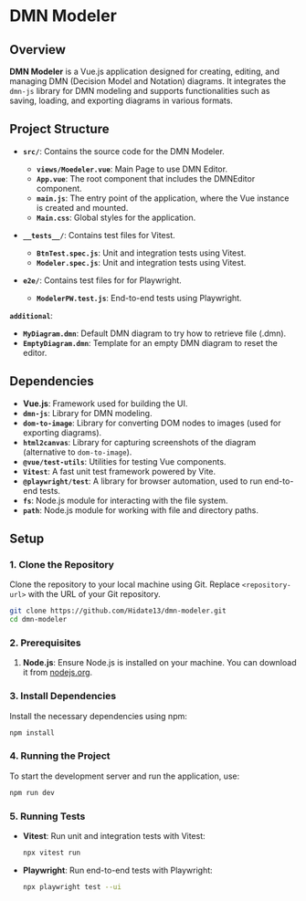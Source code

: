 
# **DMN Modeler**

## **Overview**

**DMN Modeler** is a Vue.js application designed for creating, editing, and managing DMN (Decision Model and Notation) diagrams. It integrates the `dmn-js` library for DMN modeling and supports functionalities such as saving, loading, and exporting diagrams in various formats.

## **Project Structure**

- **`src/`**: Contains the source code for the DMN Modeler.
  - **`views/Moedeler.vue`**: Main Page to use DMN Editor.
  - **`App.vue`**: The root component that includes the DMNEditor component.
  - **`main.js`**: The entry point of the application, where the Vue instance is created and mounted.
  - **`Main.css`**: Global styles for the application.


- **`__tests__/`**: Contains test files for Vitest.
  - **`BtnTest.spec.js`**: Unit and integration tests using Vitest.
  - **`Modeler.spec.js`**: Unit and integration tests using Vitest.

- **`e2e/`**: Contains test files for for Playwright.
  - **`ModelerPW.test.js`**: End-to-end tests using Playwright.

 **`additional`**: 
  - **`MyDiagram.dmn`**: Default DMN diagram to try how to retrieve file (.dmn).
  - **`EmptyDiagram.dmn`**: Template for an empty DMN diagram to reset the editor.



## **Dependencies**

- **Vue.js**: Framework used for building the UI.
- **`dmn-js`**: Library for DMN modeling.
- **`dom-to-image`**: Library for converting DOM nodes to images (used for exporting diagrams).
- **`html2canvas`**: Library for capturing screenshots of the diagram (alternative to `dom-to-image`).
- **`@vue/test-utils`**: Utilities for testing Vue components.
- **`Vitest`**: A fast unit test framework powered by Vite.
- **`@playwright/test`**: A library for browser automation, used to run end-to-end tests.
- **`fs`**: Node.js module for interacting with the file system.
- **`path`**: Node.js module for working with file and directory paths.

## **Setup**

### **1. Clone the Repository**

Clone the repository to your local machine using Git. Replace `<repository-url>` with the URL of your Git repository.

```bash
git clone https://github.com/Hidate13/dmn-modeler.git
cd dmn-modeler
```

### **2. Prerequisites**

1. **Node.js**: Ensure Node.js is installed on your machine. You can download it from [nodejs.org](https://nodejs.org/).

### **3. Install Dependencies**

Install the necessary dependencies using npm:

```bash
npm install
```

### **4. Running the Project**

To start the development server and run the application, use:

```bash
npm run dev
```

### **5. Running Tests**

- **Vitest**: Run unit and integration tests with Vitest:

  ```bash
  npx vitest run
  ```

- **Playwright**: Run end-to-end tests with Playwright:

  ```bash
  npx playwright test --ui
  ```
